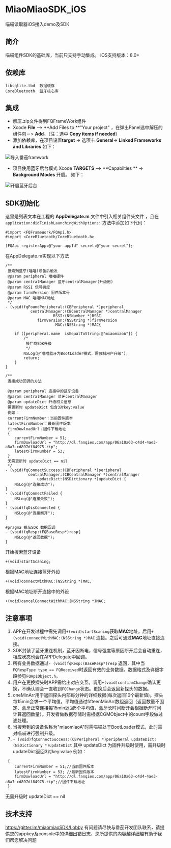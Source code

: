 # MiaoMiaoSDK_iOS
喵喵读取器iOS接入demo及SDK

## 简介
喵喵组件SDK的基础库，当前只支持手动集成。
iOS支持版本：8.0+

## 依赖库
```
libsqlite.tbd  数据缓存
CoreBluetooth  蓝牙核心库
```
## 集成
- 解压.zip文件得到FQFrameWork组件
- Xcode **File** —> **Add Files to **"Your project" ，在弹出Panel选中解压的组件包－> **Add**。（注：选中 **Copy items if needed**）
- 添加依赖库，在项目设置**target** -> 选项卡 **General**-> **Linked Frameworks and Libraries**
 如下：

![导入番茄framwork](https://static.oschina.net/uploads/img/201711/02175110_FK4p.png "add Libraries")

- 项目使用蓝牙后台模式 Xcode **TARGETS** —> **Capabilties ** -> **Background Modes** 开启。
 如下：

![开启蓝牙后台](https://static.oschina.net/uploads/img/201711/03144056_WRpF.png "Background Modes")

## SDK初始化
这里是列表文本在工程的 **AppDelegate.m** 文件中引入相关组件头文件 ，且在 ```application:didFinishLaunchingWithOptions:``` 方法中添加如下代码：
```
#import <FQFrameWork/FQApi.h>
#import <CoreBluetooth/CoreBluetooth.h>
```
```
[FQApi registerApp:@"your appId" secret:@"your secret"];
```
在AppDelegate.m实现以下方法
```
/**
 搜索到蓝牙(喵喵)设备后触发
 @param peripheral 喵喵硬件
 @param centralManager 蓝牙centralManager(升级用)
 @param RSSI 信号强度
 @param firmVersion 固件版本号
 @param MAC 喵喵MAC地址
 */
- (void)fqFoundPeripheral:(CBPeripheral *)peripheral
           centralManager:(CBCentralManager *)centralManager
                     RSSI:(NSNumber *)RSSI
              firmVersion:(NSString *)firmVersion
                      MAC:(NSString *)MAC{

    if ([peripheral.name  isEqualToString:@"miaomiaoA"]) {
        /*
         接厂商SDK升级
         */
        NSLog(@"喵喵蓝牙为BootLoader模式，需强制用户升级");
        return;
    }
}

/**
 连接成功回调的方法

 @param peripheral 连接中的蓝牙设备
 @param centralManager 蓝牙centralManager
 @param updateDict 升级相关信息
 需更新时 updateDict 包含3对key:value
 例如：
 currentFirmNumber：当前固件版本
 latestFirmNumber：最新固件版本
 firmDowloadUrl：固件下载地址
 {
    currentFirmNumber = 51;
    firmDowloadUrl = "http://dl.fanqies.com/app/06a10a63-c4d4-4ae3-a8a7-cd897df84975.zip";
    latestFirmNumber = 53;
 }
 无需更新时 updateDict == nil
 */
- (void)fqConnectSuccess:(CBPeripheral *)peripheral
          centralManager:(CBCentralManager *)centralManager
              updateDict:(NSDictionary *)updateDict {
    NSLog(@"连接成功");
}
- (void)fqConnectFailed {
    NSLog(@"连接失败");
}
- (void)fqDisConnected {
    NSLog(@"连接断开");
}

#pragma 番茄SDK 数据回调
- (void)fqResp:(FQBaseResp*)resp{
    NSLog(@"返回数据");
}
```
开始搜索蓝牙设备
```
+(void)startScaning;
```
根据MAC地址连接蓝牙外设
```
+(void)connectWithMAC:(NSString *)MAC;
```
根据MAC地址断开连接中的外设
```
+(void)cancelConnectWithMAC:(NSString *)MAC;
```
## 注意事项
1. APP在开发过程中需先调用```+(void)startScaning```获取**MAC**地址，后用```+(void)connectWithMAC:(NSString *)MAC``` 连接。之后可通过**MAC**地址直接连接。
2. SDK封装了蓝牙重连机制，蓝牙因断电，信号强度等原因断开后会自动重连，相应状态也会在APPDelegate中回调。
3. 所有业务数据通过```- (void)fqResp:(BaseResp*)resp``` 返回，其中当 ```FQRespType type == FQReceived```时返回有效的业务数据。数据格式及详细字段参见```FQApiObject.h```。
4. 用户在更换探头时APP需给出对应交互。调用```+(void)confirmChange```确认更换，不确认则会一直收到```FQChange```状态。更换后会返回新探头的数据。
5. oneMinArr用于返回探头内部每分钟的详细数据(每次返回10个最新值)。探头每15min会求一个平均值，平均值通过fifteenMinArr数组返回（返回数量不固定、蓝牙正常连接每15min返回5个平均值，蓝牙长时间断开会根据断开时间计算返回数量）。开发者做数据存储时需根据CGMObject中的count字段做过滤处理。
6. 当搜索到的设备名称为"miaomiaoA"时需喵喵处于BootLoader模式，此时需对喵喵进行强制升级。
7. ```- (void)fqConnectSuccess:(CBPeripheral *)peripheral updateDict:(NSDictionary *)updateDict``` 其中 updateDict 为固件升级时使用，需升级时 updateDict返回3对key:value 
例如：
```
 {
    currentFirmNumber = 51;//当前固件版本
    latestFirmNumber = 53; //最新固件版本
    firmDowloadUrl = "http://dl.fanqies.com/app/06a10a63-c4d4-4ae3-a8a7-cd897df84975.zip";//固件下载地址
 }
```
 无需升级时 updateDict == nil


## 技术支持
https://gitter.im/miaomiaoSDK/Lobby
有问题请尽快与番茄开发团队联系，请提供您的appkey及console中的详细出错日志，您所提供的内容越详细越有助于我们帮您解决问题
